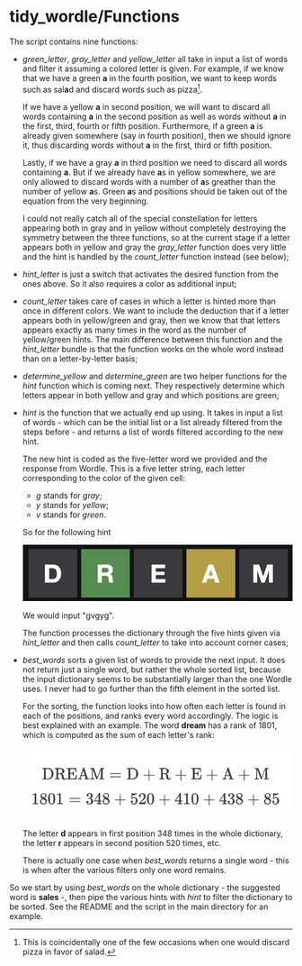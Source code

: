 # tidy_wordle/Functions

The script contains nine functions:

* *green_letter*, *gray_letter* and *yellow_letter* all take in input a list of words and filter it assuming a colored letter is given. For example, if we know that we have a green **a** in the fourth position, we want to keep words such as sal**a**d and discard words such as pizza[^1].

  If we have a yellow **a** in second position, we will want to discard all words containing **a** in the second position as well as words without **a** in the first, third, fourth or fifth position. Furthermore, if a green **a** is already given somewhere (say in fourth position), then we should ignore it, thus discarding words without **a** in the first, third or fifth position.

  Lastly, if we have a gray **a** in third position we need to discard all words containing **a**. But if we already have **a**s in yellow somewhere, we are only allowed to discard words with a number of **a**s greather than the number of yellow **a**s. Green **a**s and positions should be taken out of the equation from the very beginning.

  I could not really catch all of the special constellation for letters appearing both in gray and in yellow without completely destroying the symmetry between the three functions, so at the current stage if a letter appears both in yellow and gray the *gray_letter* function does very little and the hint is handled by the *count_letter* function instead (see below);

* *hint_letter* is just a switch that activates the desired function from the ones above. So it also requires a color as additional input;

* *count_letter* takes care of cases in which a letter is hinted more than once in different colors. We want to include the deduction that if a letter appears both in yellow/green and gray, then we know that that letters appears exactly as many times in the word as the number of yellow/green hints.
  The main difference between this function and the *hint_letter* bundle is that the function works on the whole word instead than on a letter-by-letter basis;

* *determine_yellow* and *determine_green* are two helper functions for the *hint* function which is coming next. They respectively determine which letters appear in both yellow and gray and which positions are green;

* *hint* is the function that we actually end up using. It takes in input a list of words - which can be the initial list or a list already filtered from the steps before - and returns a list of words filtered according to the new hint.

  The new hint is coded as the five-letter word we provided and the response from Wordle. This is a five letter string, each letter corresponding to the color of the given cell:

  * *g* stands for *gray*;
  * *y* stands for *yellow*;
  * *v* stands for *green*.

  So for the following hint

  ![](https://raw.githubusercontent.com/naelvis/tidy_wordle/main/Other/DREAM.png)

  We would input "gvgyg".

  The function processes the dictionary through the five hints given via *hint_letter* and then calls *count_letter* to take into account corner cases;

* *best_words* sorts a given list of words to provide the next input. It does not return just a single word, but rather the whole sorted list, because the input dictionary seems to be substantially larger than the one Wordle uses. I never had to go further than the fifth element in the sorted list.

  For the sorting, the function looks into how often each letter is found in each of the positions, and ranks every word accordingly. The logic is best explained with an example. The word **dream** has a rank of 1801, which is computed as the sum of each letter's rank:

  ![Screenshot of an equation because we cannot have nice things](https://raw.githubusercontent.com/naelvis/tidy_wordle/main/Other/DREAM_rank.png)

  The letter **d** appears in first position 348 times in the whole dictionary, the letter **r** appears in second position 520 times, etc.

  There is actually one case when *best_words* returns a single word - this is when after the various filters only one word remains.

So we start by using *best_words* on the whole dictionary - the suggested word is **sales** -, then pipe the various hints with *hint* to filter the dictionary to be sorted. See the README and the script in the main directory for an example.

[^1]: This is coincidentally one of the few occasions when one would discard pizza in favor of salad.
